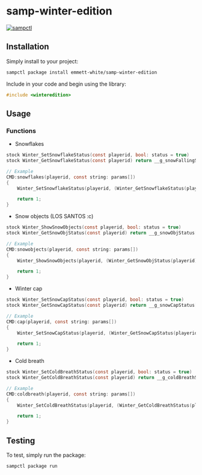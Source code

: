 # samp-winter-edition

[![sampctl](https://img.shields.io/badge/sampctl-samp--winter--edition-2f2f2f.svg?style=for-the-badge)](https://github.com/emmett-white/samp-winter-edition)

## Installation

Simply install to your project:

```bash
sampctl package install emmett-white/samp-winter-edition
```

Include in your code and begin using the library:

```c
#include <winteredition>
```

## Usage

### Functions
- Snowflakes
```c
stock Winter_SetSnowflakeStatus(const playerid, bool: status = true)
stock Winter_GetSnowflakeStatus(const playerid) return __g_snowFallingStatus[playerid];

// Example
CMD:snowflakes(playerid, const string: params[])
{
    Winter_SetSnowflakeStatus(playerid, (Winter_GetSnowflakeStatus(playerid) ? (false) : (true)));

    return 1;
}
```

- Snow objects (LOS SANTOS :c)
```c
stock Winter_ShowSnowObjects(const playerid, bool: status = true)
stock Winter_GetSnowObjStatus(const playerid) return __g_snowObjStatus[playerid];

// Example
CMD:snowobjects(playerid, const string: params[])
{
    Winter_ShowSnowObjects(playerid, (Winter_GetSnowObjStatus(playerid) ? (false) : (true)));

    return 1;
}
```

- Winter cap
```c
stock Winter_SetSnowCapStatus(const playerid, bool: status = true)
stock Winter_GetSnowCapStatus(const playerid) return __g_snowCapStatus[playerid];

// Example
CMD:cap(playerid, const string: params[])
{
    Winter_SetSnowCapStatus(playerid, (Winter_GetSnowCapStatus(playerid) ? (false) : (true)));

    return 1;
}
```

- Cold breath
```c
stock Winter_SetColdBreathStatus(const playerid, bool: status = true)
stock Winter_GetColdBreathStatus(const playerid) return __g_coldBreathStatus[playerid];

// Example
CMD:coldbreath(playerid, const string: params[])
{
    Winter_SetColdBreathStatus(playerid, (Winter_GetColdBreathStatus(playerid) ? (false) : (true)));

    return 1;
}
```

## Testing

To test, simply run the package:

```bash
sampctl package run
```
